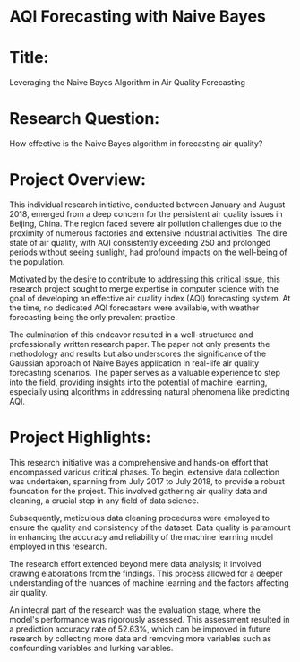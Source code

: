 # AQI Forecasting with Naive Bayes
# Title: 
Leveraging the Naive Bayes Algorithm in Air Quality Forecasting

# Research Question:
How effective is the Naive Bayes algorithm in forecasting air quality?

# Project Overview:
This individual research initiative, conducted between January and August 2018, emerged from a deep concern for the persistent air quality issues in Beijing, China. The region faced severe air pollution challenges due to the proximity of numerous factories and extensive industrial activities. The dire state of air quality, with AQI consistently exceeding 250 and prolonged periods without seeing sunlight, had profound impacts on the well-being of the population.

Motivated by the desire to contribute to addressing this critical issue, this research project sought to merge expertise in computer science with the goal of developing an effective air quality index (AQI) forecasting system. At the time, no dedicated AQI forecasters were available, with weather forecasting being the only prevalent practice.

The culmination of this endeavor resulted in a well-structured and professionally written research paper. The paper not only presents the methodology and results but also underscores the significance of the Gaussian approach of Naive Bayes application in real-life air quality forecasting scenarios. The paper serves as a valuable experience to step into the field, providing insights into the potential of machine learning, especially using algorithms in addressing natural phenomena like predicting AQI.

# Project Highlights:
This research initiative was a comprehensive and hands-on effort that encompassed various critical phases. To begin, extensive data collection was undertaken, spanning from July 2017 to July 2018, to provide a robust foundation for the project. This involved gathering air quality data and cleaning, a crucial step in any field of data science.

Subsequently, meticulous data cleaning procedures were employed to ensure the quality and consistency of the dataset. Data quality is paramount in enhancing the accuracy and reliability of the machine learning model employed in this research.

The research effort extended beyond mere data analysis; it involved drawing elaborations from the findings. This process allowed for a deeper understanding of the nuances of machine learning and the factors affecting air quality.

An integral part of the research was the evaluation stage, where the model's performance was rigorously assessed. This assessment resulted in a prediction accuracy rate of 52.63%, which can be improved in future research by collecting more data and removing more variables such as confounding variables and lurking variables.
